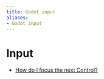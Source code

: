 ```yaml
---
title: Godot input
aliases:
- Godot input
---
```


# Input

- [How do I focus the next Control?](godot-input-focus-next.md)
